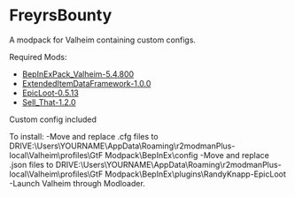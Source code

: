 # FreyrsBounty
A modpack for Valheim containing custom configs.

Required Mods:
- [BepInExPack_Valheim-5.4.800][BepInExPack]
- [ExtendedItemDataFramework-1.0.0][ExtendedItemDataFramework]
- [EpicLoot-0.5.13][EpicLoot]
- [Sell_That-1.2.0][SellThat]

Custom config included

<!--Mod Links-->
[BepInExPack]: https://valheim.thunderstore.io/package/denikson/BepInExPack_Valheim/
[ExtendedItemDataFramework]: https://valheim.thunderstore.io/package/RandyKnapp/ExtendedItemDataFramework/
[EpicLoot]:https://valheim.thunderstore.io/package/RandyKnapp/EpicLoot/
[SellThat]:https://valheim.thunderstore.io/package/ASharpPen/Sell_That/

To install:
-Move and replace .cfg files to DRIVE:\Users\YOURNAME\AppData\Roaming\r2modmanPlus-local\Valheim\profiles\GtF Modpack\BepInEx\config
-Move and replace .json files to DRIVE:\Users\YOURNAME\AppData\Roaming\r2modmanPlus-local\Valheim\profiles\GtF Modpack\BepInEx\plugins\RandyKnapp-EpicLoot
-Launch Valheim through Modloader.
